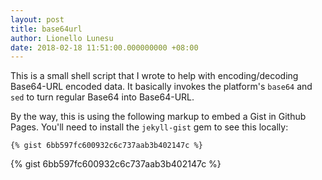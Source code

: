 ```yaml
---
layout: post
title: base64url
author: Lionello Lunesu
date: 2018-02-18 11:51:00.000000000 +08:00
---
```

This is a small shell script that I wrote to help with encoding/decoding Base64-URL encoded data.
It basically invokes the platform's `base64` and `sed` to turn regular Base64 into Base64-URL.

By the way, this is using the following markup to embed a Gist in Github Pages. You'll need to install the `jekyll-gist` gem to see this locally:
```
{% gist 6bb597fc600932c6c737aab3b402147c %}
```

{% gist 6bb597fc600932c6c737aab3b402147c %}
